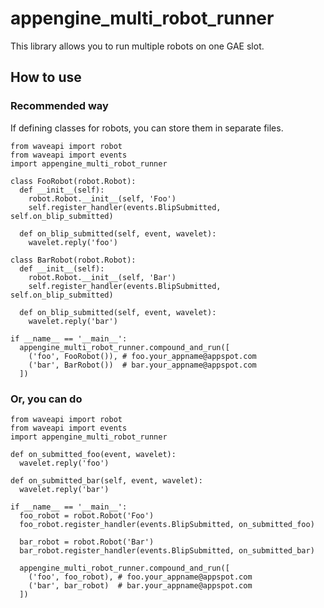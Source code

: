 appengine_multi_robot_runner
============================

This library allows you to run multiple robots on one GAE slot.

How to use
----------

### Recommended way

If defining classes for robots, you can store them in separate files.

    from waveapi import robot
    from waveapi import events
    import appengine_multi_robot_runner
  
    class FooRobot(robot.Robot):
      def __init__(self):
        robot.Robot.__init__(self, 'Foo')
        self.register_handler(events.BlipSubmitted, self.on_blip_submitted)
  
      def on_blip_submitted(self, event, wavelet):
        wavelet.reply('foo')
  
    class BarRobot(robot.Robot):
      def __init__(self):
        robot.Robot.__init__(self, 'Bar')
        self.register_handler(events.BlipSubmitted, self.on_blip_submitted)
  
      def on_blip_submitted(self, event, wavelet):
        wavelet.reply('bar')
  
    if __name__ == '__main__':
      appengine_multi_robot_runner.compound_and_run([
        ('foo', FooRobot()), # foo.your_appname@appspot.com
        ('bar', BarRobot())  # bar.your_appname@appspot.com
      ])

### Or, you can do

    from waveapi import robot
    from waveapi import events
    import appengine_multi_robot_runner
  
    def on_submitted_foo(event, wavelet):
      wavelet.reply('foo')
  
    def on_submitted_bar(self, event, wavelet):
      wavelet.reply('bar')
  
    if __name__ == '__main__':
      foo_robot = robot.Robot('Foo')
      foo_robot.register_handler(events.BlipSubmitted, on_submitted_foo)
  
      bar_robot = robot.Robot('Bar')
      bar_robot.register_handler(events.BlipSubmitted, on_submitted_bar)
  
      appengine_multi_robot_runner.compound_and_run([
        ('foo', foo_robot), # foo.your_appname@appspot.com
        ('bar', bar_robot)  # bar.your_appname@appspot.com
      ])
